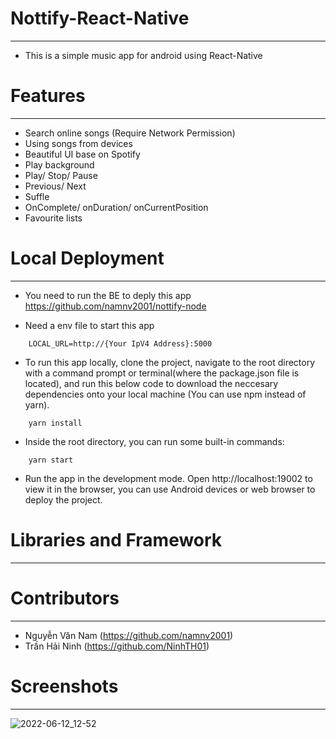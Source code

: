 # Nottify-React-Native

---

* This is a simple music app for android using React-Native

# Features

---

* Search online songs (Require Network Permission)
* Using songs from devices
* Beautiful UI base on Spotify
* Play background
* Play/ Stop/ Pause
* Previous/ Next
* Suffle
* OnComplete/ onDuration/ onCurrentPosition
* Favourite lists


# Local Deployment

---

* You need to run the BE to deply this app https://github.com/namnv2001/nottify-node
 
* Need a env file to start this app
```
    LOCAL_URL=http://{Your IpV4 Address}:5000
``` 

* To run this app locally, clone the project, navigate to the root directory with a command prompt or terminal(where the package.json file is located), and run this below code to download the neccesary dependencies onto your local machine (You can use npm instead of yarn).

```
    yarn install
```


* Inside the root directory, you can run some built-in commands:
```
    yarn start
```
* Run the app in the development mode. Open http://localhost:19002 to view it in the browser, you can use Android devices or web browser to deploy the project.

# Libraries and Framework

---

# Contributors
---

* Nguyễn Văn Nam (https://github.com/namnv2001)
* Trần Hải Ninh (https://github.com/NinhTH01)

# Screenshots
---












![2022-06-12_12-52](https://user-images.githubusercontent.com/79095365/173217735-e5cd1cb2-e4a7-4e56-90b1-a84b5d81dbee.png)
